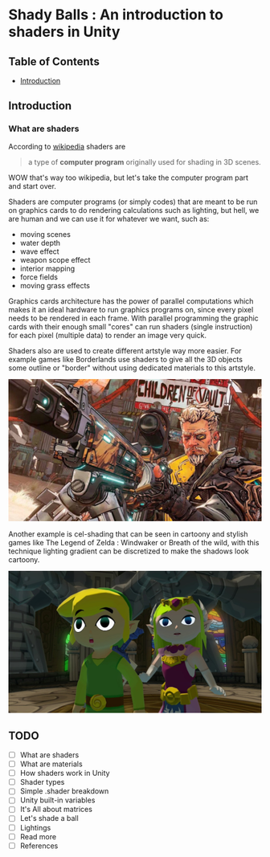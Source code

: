# Shady Balls : An introduction to shaders in Unity

## Table of Contents
- [Introduction](#Introduction)


## Introduction

### What are shaders
According to [wikipedia](https://en.wikipedia.org/wiki/Shader) shaders are
> a type of **computer program** originally used for shading in 3D scenes.

WOW that's way too wikipedia, but let's take the computer program part and start over.

Shaders are computer programs (or simply codes) that are meant to be run on graphics cards to do rendering calculations such as lighting, but hell, we are human and we can use it for whatever we want, such as:

- moving scenes
- water depth
- wave effect
- weapon scope effect
- interior mapping
- force fields
- moving grass effects

Graphics cards architecture has the power of parallel computations which makes it an ideal hardware to run graphics programs on, since every pixel needs to be rendered in each frame.
With parallel programming the graphic cards with their enough small "cores" can run shaders (single instruction) for each pixel (multiple data) to render an image very quick.

Shaders also are used to create different artstyle way more easier. For example games like Borderlands use shaders to give all the 3D objects some outline or "border" without using dedicated materials to this artstyle.

![Borderlands Artstyle](https://github.com/URAmiRBin/shady-balls/blob/main/images/borderlands.jpg)

Another example is cel-shading that can be seen in cartoony and stylish games like The Legend of Zelda : Windwaker or Breath of the wild, with this technique lighting gradient can be discretized to make the shadows look cartoony.

![The Legend of Zelda : Wind Waker Artstyle](https://github.com/URAmiRBin/shady-balls/blob/main/images/zelda-ww.jpg)


## TODO
- [ ] What are shaders
- [ ] What are materials
- [ ] How shaders work in Unity
- [ ] Shader types
- [ ] Simple .shader breakdown
- [ ] Unity built-in variables
- [ ] It's All about matrices
- [ ] Let's shade a ball
- [ ] Lightings
- [ ] Read more
- [ ] References

